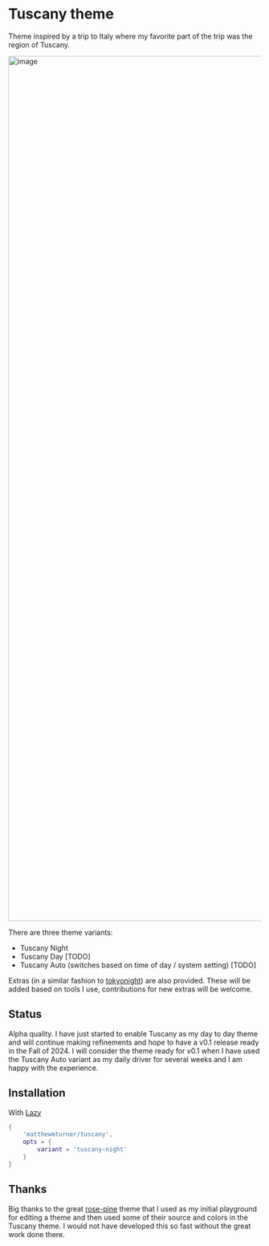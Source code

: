 # Tuscany theme

Theme inspired by a trip to Italy where my favorite part of the trip was the region of Tuscany.

<img width="1724" alt="image" src="https://github.com/user-attachments/assets/b68b30f0-1b3b-444b-a8e6-f87a05169e64">


There are three theme variants:

- Tuscany Night
- Tuscany Day [TODO]
- Tuscany Auto (switches based on time of day / system setting) [TODO]

Extras (in a similar fashion to [tokyonight](LINK)) are also provided.  These will be added based on tools I use, contributions for new extras will be welcome.

## Status

Alpha quality.  I have just started to enable Tuscany as my day to day theme and will continue making refinements and hope to have a v0.1 release ready in the Fall of 2024. I will consider the theme ready for v0.1 when I have used the Tuscany Auto variant as my daily driver for several weeks and I am happy with the experience.

## Installation

With [Lazy](LINK)

```lua
{
    'matthewmturner/tuscany',
    opts = {
        variant = 'tuscany-night'
    }
}
```

## Thanks

Big thanks to the great [rose-pine](LINK) theme that I used as my initial playground for editing a theme and then used some of their source and colors in the Tuscany theme.  I would not have developed this so fast without the great work done there.

